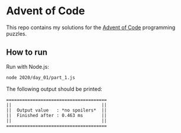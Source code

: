 # Advent of Code

This repo contains my solutions for the [Advent of Code](https://adventofcode.com/) programming puzzles.

## How to run

Run with Node.js:

```bash
node 2020/day_01/part_1.js
```

The following output should be printed:

```
======================================
||                                  ||
||  Output value   : *no spoilers*  ||
||  Finished after : 0.463 ms       ||
||                                  ||
======================================
```
